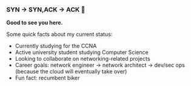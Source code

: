 ### SYN -> SYN,ACK -> ACK 👋

**Good to see you here.**

Some quick facts about my current status:
-  Currently studying for the CCNA
-  Active university student studying Computer Science
-  Looking to collaborate on networking-related projects
-  Career goals: network engineer -> network architect -> dev/sec ops (because the cloud will eventually take over)
-  Fun fact: recumbent biker

<!--
**WyattMcLaren/WyattMcLaren** is a ✨ _special_ ✨ repository because its `README.md` (this file) appears on your GitHub profile.

Here are some ideas to get you started:

- 🔭 I’m currently working on ...
- 🌱 I’m currently learning ...
- 👯 I’m looking to collaborate on ...
- 🤔 I’m looking for help with ...
- 💬 Ask me about ...
- 📫 How to reach me: ...
- 😄 Pronouns: ...
- ⚡ Fun fact: ...
-->
